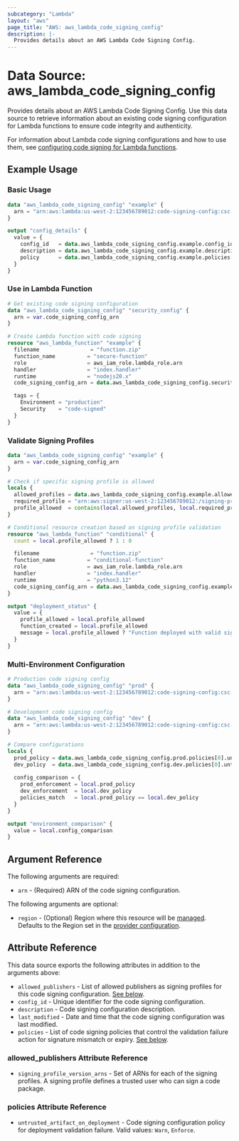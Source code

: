 ```yaml
---
subcategory: "Lambda"
layout: "aws"
page_title: "AWS: aws_lambda_code_signing_config"
description: |-
  Provides details about an AWS Lambda Code Signing Config.
---
```


# Data Source: aws_lambda_code_signing_config

Provides details about an AWS Lambda Code Signing Config. Use this data source to retrieve information about an existing code signing configuration for Lambda functions to ensure code integrity and authenticity.

For information about Lambda code signing configurations and how to use them, see [configuring code signing for Lambda functions](https://docs.aws.amazon.com/lambda/latest/dg/configuration-codesigning.html).

## Example Usage

### Basic Usage

```terraform
data "aws_lambda_code_signing_config" "example" {
  arn = "arn:aws:lambda:us-west-2:123456789012:code-signing-config:csc-0f6c334abcdea4d8b"
}

output "config_details" {
  value = {
    config_id   = data.aws_lambda_code_signing_config.example.config_id
    description = data.aws_lambda_code_signing_config.example.description
    policy      = data.aws_lambda_code_signing_config.example.policies[0].untrusted_artifact_on_deployment
  }
}
```

### Use in Lambda Function

```terraform
# Get existing code signing configuration
data "aws_lambda_code_signing_config" "security_config" {
  arn = var.code_signing_config_arn
}

# Create Lambda function with code signing
resource "aws_lambda_function" "example" {
  filename                = "function.zip"
  function_name          = "secure-function"
  role                   = aws_iam_role.lambda_role.arn
  handler                = "index.handler"
  runtime                = "nodejs20.x"
  code_signing_config_arn = data.aws_lambda_code_signing_config.security_config.arn

  tags = {
    Environment = "production"
    Security    = "code-signed"
  }
}
```

### Validate Signing Profiles

```terraform
data "aws_lambda_code_signing_config" "example" {
  arn = var.code_signing_config_arn
}

# Check if specific signing profile is allowed
locals {
  allowed_profiles = data.aws_lambda_code_signing_config.example.allowed_publishers[0].signing_profile_version_arns
  required_profile = "arn:aws:signer:us-west-2:123456789012:/signing-profiles/MyProfile"
  profile_allowed  = contains(local.allowed_profiles, local.required_profile)
}

# Conditional resource creation based on signing profile validation
resource "aws_lambda_function" "conditional" {
  count = local.profile_allowed ? 1 : 0

  filename                = "function.zip"
  function_name          = "conditional-function"
  role                   = aws_iam_role.lambda_role.arn
  handler                = "index.handler"
  runtime                = "python3.12"
  code_signing_config_arn = data.aws_lambda_code_signing_config.example.arn
}

output "deployment_status" {
  value = {
    profile_allowed = local.profile_allowed
    function_created = local.profile_allowed
    message = local.profile_allowed ? "Function deployed with valid signing profile" : "Deployment blocked - signing profile not allowed"
  }
}
```

### Multi-Environment Configuration

```terraform
# Production code signing config
data "aws_lambda_code_signing_config" "prod" {
  arn = "arn:aws:lambda:us-west-2:123456789012:code-signing-config:csc-prod-123"
}

# Development code signing config
data "aws_lambda_code_signing_config" "dev" {
  arn = "arn:aws:lambda:us-west-2:123456789012:code-signing-config:csc-dev-456"
}

# Compare configurations
locals {
  prod_policy = data.aws_lambda_code_signing_config.prod.policies[0].untrusted_artifact_on_deployment
  dev_policy  = data.aws_lambda_code_signing_config.dev.policies[0].untrusted_artifact_on_deployment
  
  config_comparison = {
    prod_enforcement = local.prod_policy
    dev_enforcement  = local.dev_policy
    policies_match   = local.prod_policy == local.dev_policy
  }
}

output "environment_comparison" {
  value = local.config_comparison
}
```

## Argument Reference

The following arguments are required:

* `arn` - (Required) ARN of the code signing configuration.

The following arguments are optional:

* `region` - (Optional) Region where this resource will be [managed](https://docs.aws.amazon.com/general/latest/gr/rande.html#regional-endpoints). Defaults to the Region set in the [provider configuration](https://registry.terraform.io/providers/hashicorp/aws/latest/docs#aws-configuration-reference).

## Attribute Reference

This data source exports the following attributes in addition to the arguments above:

* `allowed_publishers` - List of allowed publishers as signing profiles for this code signing configuration. [See below](#allowed_publishers-attribute-reference).
* `config_id` - Unique identifier for the code signing configuration.
* `description` - Code signing configuration description.
* `last_modified` - Date and time that the code signing configuration was last modified.
* `policies` - List of code signing policies that control the validation failure action for signature mismatch or expiry. [See below](#policies-attribute-reference).

### allowed_publishers Attribute Reference

* `signing_profile_version_arns` - Set of ARNs for each of the signing profiles. A signing profile defines a trusted user who can sign a code package.

### policies Attribute Reference

* `untrusted_artifact_on_deployment` - Code signing configuration policy for deployment validation failure. Valid values: `Warn`, `Enforce`.
